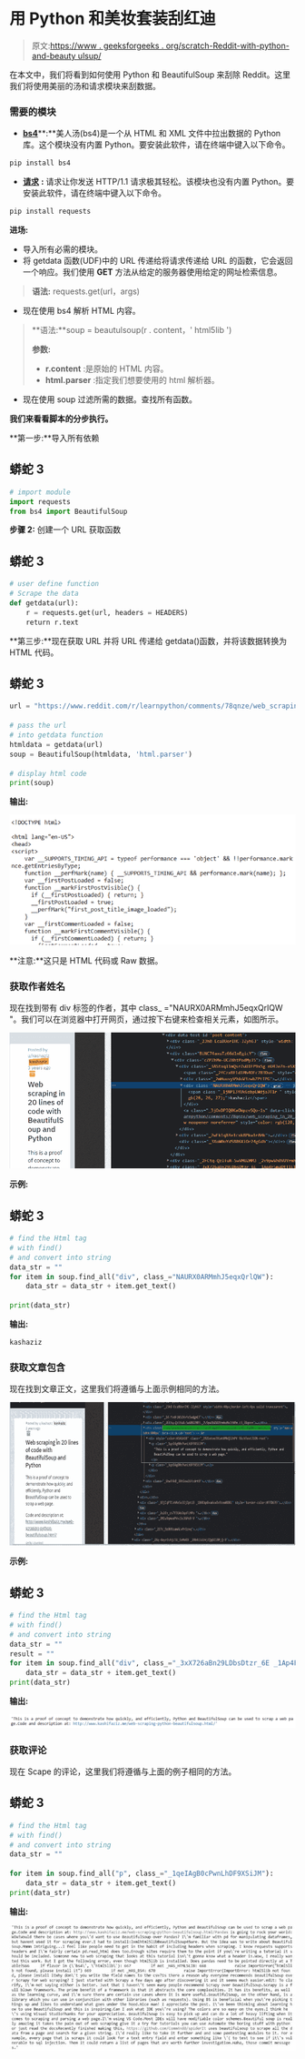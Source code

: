# 用 Python 和美妆套装刮红迪

> 原文:[https://www . geeksforgeeks . org/scratch-Reddit-with-python-and-beauty ulsup/](https://www.geeksforgeeks.org/scraping-reddit-with-python-and-beautifulsoup/)

在本文中，我们将看到如何使用 Python 和 BeautifulSoup 来刮除 Reddit。这里我们将使用美丽的汤和请求模块来刮数据。

### **需要的模块**

*   [**<u>bs4</u>**](https://www.geeksforgeeks.org/implementing-web-scraping-python-beautiful-soup/)**:**美人汤(bs4)是一个从 HTML 和 XML 文件中拉出数据的 Python 库。这个模块没有内置 Python。要安装此软件，请在终端中键入以下命令。

```py
pip install bs4
```

*   [**<u>请求</u>**](https://www.geeksforgeeks.org/python-requests-tutorial/) **:** 请求让你发送 HTTP/1.1 请求极其轻松。该模块也没有内置 Python。要安装此软件，请在终端中键入以下命令。

```py
pip install requests
```

**进场:**

*   导入所有必需的模块。
*   将 getdata 函数(UDF)中的 URL 传递给将请求传递给 URL 的函数，它会返回一个响应。我们使用 **GET** 方法从给定的服务器使用给定的网址检索信息。

> **语法:** requests.get(url，args)

*   现在使用 bs4 解析 HTML 内容。

> **语法:**soup = beautulsoup(r . content，' html5lib ')
> 
> **参数:**
> 
> *   **r.content** :是原始的 HTML 内容。
> *   **html.parser** :指定我们想要使用的 html 解析器。

*   现在使用 soup 过滤所需的数据。查找所有函数。

**我们来看看脚本的分步执行。**

**第一步:**导入所有依赖

## 蟒蛇 3

```py
# import module
import requests
from bs4 import BeautifulSoup
```

**步骤 2:** 创建一个 URL 获取函数

## 蟒蛇 3

```py
# user define function
# Scrape the data
def getdata(url):
    r = requests.get(url, headers = HEADERS)
    return r.text
```

**第三步:**现在获取 URL 并将 URL 传递给 getdata()函数，并将该数据转换为 HTML 代码。

## 蟒蛇 3

```py
url = "https://www.reddit.com/r/learnpython/comments/78qnze/web_scraping_in_20_lines_of_code_with/"

# pass the url
# into getdata function
htmldata = getdata(url)
soup = BeautifulSoup(htmldata, 'html.parser')

# display html code
print(soup)
```

**输出:**

![](img/e5ba6cdd49080c1ef9c34bd467fd77f7.png)

**注意:**这只是 HTML 代码或 Raw 数据。

### **获取作者姓名**

现在找到带有 div 标签的作者，其中 class_ ="NAURX0ARMmhJ5eqxQrlQW "。我们可以在浏览器中打开网页，通过按下右键来检查相关元素，如图所示。

![](img/cc5c0ef237e9bb9e14611a0af2727a1a.png)

**示例:**

## 蟒蛇 3

```py
# find the Html tag
# with find()
# and convert into string
data_str = ""
for item in soup.find_all("div", class_="NAURX0ARMmhJ5eqxQrlQW"):
    data_str = data_str + item.get_text()

print(data_str)
```

**输出:**

```py
kashaziz
```

### 获取文章包含

现在找到文章正文，这里我们将遵循与上面示例相同的方法。

![](img/083498a1064d164e400ef72762333b02.png)

**示例:**

## 蟒蛇 3

```py
# find the Html tag
# with find()
# and convert into string
data_str = ""
result = ""
for item in soup.find_all("div", class_="_3xX726aBn29LDbsDtzr_6E _1Ap4F5maDtT1E1YuCiaO0r D3IL3FD0RFy_mkKLPwL4"):
    data_str = data_str + item.get_text()
print(data_str)
```

**输出:**

![](img/0eb3640ad66e6aa71fd1fe0f4cac9120.png)

### 获取评论

现在 Scape 的评论，这里我们将遵循与上面的例子相同的方法。

## 蟒蛇 3

```py
# find the Html tag
# with find()
# and convert into string
data_str = ""

for item in soup.find_all("p", class_="_1qeIAgB0cPwnLhDF9XSiJM"):
    data_str = data_str + item.get_text()
print(data_str)
```

**输出:**

![](img/0d59c518561e2e64b86e62204ac9aec2.png)